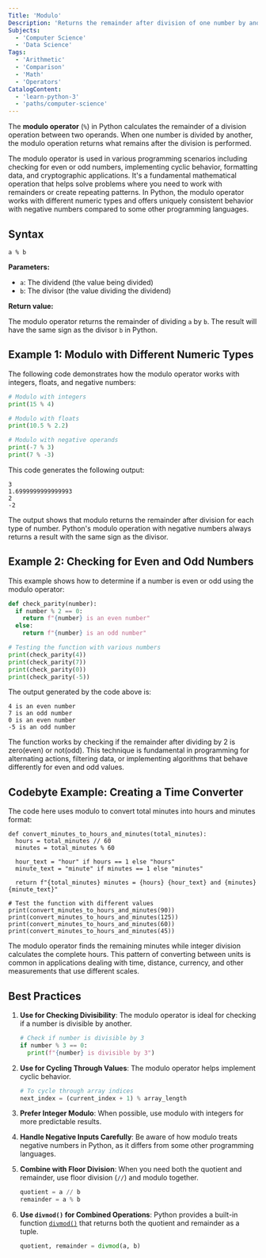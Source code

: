```yaml
---
Title: 'Modulo'
Description: 'Returns the remainder after division of one number by another.'
Subjects:
  - 'Computer Science'
  - 'Data Science'
Tags:
  - 'Arithmetic'
  - 'Comparison'
  - 'Math'
  - 'Operators'
CatalogContent:
  - 'learn-python-3'
  - 'paths/computer-science'
---
```


The **modulo operator** (`%`) in Python calculates the remainder of a division operation between two operands. When one number is divided by another, the modulo operation returns what remains after the division is performed.

The modulo operator is used in various programming scenarios including checking for even or odd numbers, implementing cyclic behavior, formatting data, and cryptographic applications. It's a fundamental mathematical operation that helps solve problems where you need to work with remainders or create repeating patterns. In Python, the modulo operator works with different numeric types and offers uniquely consistent behavior with negative numbers compared to some other programming languages.

## Syntax

```pseudo
a % b
```

**Parameters:**

- `a`: The dividend (the value being divided)
- `b`: The divisor (the value dividing the dividend)

**Return value:**

The modulo operator returns the remainder of dividing `a` by `b`. The result will have the same sign as the divisor `b` in Python.

## Example 1: Modulo with Different Numeric Types

The following code demonstrates how the modulo operator works with integers, floats, and negative numbers:

```py
# Modulo with integers
print(15 % 4)

# Modulo with floats
print(10.5 % 2.2)

# Modulo with negative operands
print(-7 % 3)
print(7 % -3)
```

This code generates the following output:

```shell
3
1.6999999999999993
2
-2
```

The output shows that modulo returns the remainder after division for each type of number. Python's modulo operation with negative numbers always returns a result with the same sign as the divisor.

## Example 2: Checking for Even and Odd Numbers

This example shows how to determine if a number is even or odd using the modulo operator:

```py
def check_parity(number):
  if number % 2 == 0:
    return f"{number} is an even number"
  else:
    return f"{number} is an odd number"

# Testing the function with various numbers
print(check_parity(4))
print(check_parity(7))
print(check_parity(0))
print(check_parity(-5))
```

The output generated by the code above is:

```shell
4 is an even number
7 is an odd number
0 is an even number
-5 is an odd number
```

The function works by checking if the remainder after dividing by 2 is zero(even) or not(odd). This technique is fundamental in programming for alternating actions, filtering data, or implementing algorithms that behave differently for even and odd values.

## Codebyte Example: Creating a Time Converter

The code here uses modulo to convert total minutes into hours and minutes format:

```codebyte/python
def convert_minutes_to_hours_and_minutes(total_minutes):
  hours = total_minutes // 60
  minutes = total_minutes % 60

  hour_text = "hour" if hours == 1 else "hours"
  minute_text = "minute" if minutes == 1 else "minutes"

  return f"{total_minutes} minutes = {hours} {hour_text} and {minutes} {minute_text}"

# Test the function with different values
print(convert_minutes_to_hours_and_minutes(90))
print(convert_minutes_to_hours_and_minutes(125))
print(convert_minutes_to_hours_and_minutes(60))
print(convert_minutes_to_hours_and_minutes(45))
```

The modulo operator finds the remaining minutes while integer division calculates the complete hours. This pattern of converting between units is common in applications dealing with time, distance, currency, and other measurements that use different scales.

## Best Practices

1. **Use for Checking Divisibility**: The modulo operator is ideal for checking if a number is divisible by another.

   ```py
   # Check if number is divisible by 3
   if number % 3 == 0:
     print(f"{number} is divisible by 3")
   ```

2. **Use for Cycling Through Values**: The modulo operator helps implement cyclic behavior.

   ```py
   # To cycle through array indices
   next_index = (current_index + 1) % array_length
   ```

3. **Prefer Integer Modulo**: When possible, use modulo with integers for more predictable results.

4. **Handle Negative Inputs Carefully**: Be aware of how modulo treats negative numbers in Python, as it differs from some other programming languages.

5. **Combine with Floor Division**: When you need both the quotient and remainder, use floor division (`//`) and modulo together.

   ```py
   quotient = a // b
   remainder = a % b
   ```

6. **Use `divmod()` for Combined Operations**: Python provides a built-in function [`divmod()`](https://www.codecademy.com/resources/docs/python/built-in-functions/divmod) that returns both the quotient and remainder as a tuple.

   ```py
   quotient, remainder = divmod(a, b)
   ```
